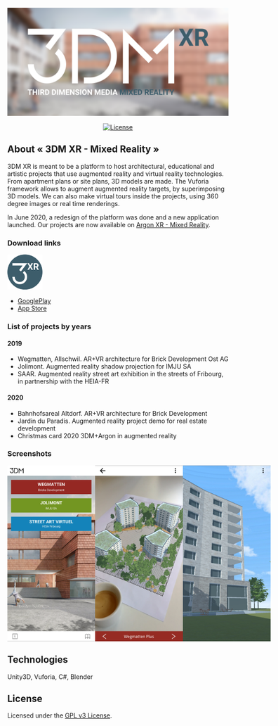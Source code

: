 <p align="center"><a href="https://argonstudio.ch/3dm-xr/" target="_blank"><img src="https://raw.githubusercontent.com/ArgonStudioSNC/3DM_XR/main/.github/logo-lockup/3DMXR_banner.png" width="550"></a></p>

<p align="center">
<a href="https://www.gnu.org/licenses/gpl-3.0"><img src="https://img.shields.io/badge/License-GPLv3-blue.svg" alt="License"></a>
</p>

## About « 3DM XR - Mixed Reality »

3DM XR is meant to be a platform to host architectural, educational and artistic projects that use augmented reality and virtual reality technologies. From apartment plans or site plans, 3D models are made. The Vuforia framework allows to augment augmented reality targets, by superimposing 3D models. We can also make virtual tours inside the projects, using 360 degree images or real time renderings.

In June 2020, a redesign of the platform was done and a new application launched. Our projects are now available on [Argon XR - Mixed Reality](https://github.com/ArgonStudioSNC/ArgonXR). 

### Download links 

<img src="https://raw.githubusercontent.com/ArgonStudioSNC/3DM_XR/main/.github/logo-lockup/3DMXR_icon-round-512.png" height="80">

- [GooglePlay](https://play.google.com/store/apps/details?id=com.ThirdDimensionMedia.MixedReality)
- [App Store](https://apps.apple.com/ch/app/3dm-xr-mixed-reality/id1437366723)

### List of projects by years
#### 2019
- Wegmatten, Allschwil. AR+VR architecture for Brick Development Ost AG
- Jolimont. Augmented reality shadow projection for IMJU SA
- SAAR. Augmented reality street art exhibition in the streets of Fribourg, in partnership with the HEIA-FR
#### 2020
- Bahnhofsareal Altdorf. AR+VR architecture for Brick Development
- Jardin du Paradis. Augmented reality project demo for real estate development
- Christmas card 2020 3DM+Argon in augmented reality

### Screenshots

<div style="display:flex;">
  <img src="https://raw.githubusercontent.com/ArgonStudioSNC/3DM_XR/main/.github/screenshots-lockup/android-phone-portrait-01.jpg" width="200">
  <img src="https://raw.githubusercontent.com/ArgonStudioSNC/3DM_XR/main/.github/screenshots-lockup/android-phone-portrait-02.jpg" width="200">
  <img src="https://raw.githubusercontent.com/ArgonStudioSNC/3DM_XR/main/.github/screenshots-lockup/android-phone-portrait-03.jpg" width="200">
</div>
  
## Technologies

Unity3D, Vuforia, C#, Blender

## License

Licensed under the [GPL v3 License](https://www.gnu.org/licenses/gpl-3.0).
